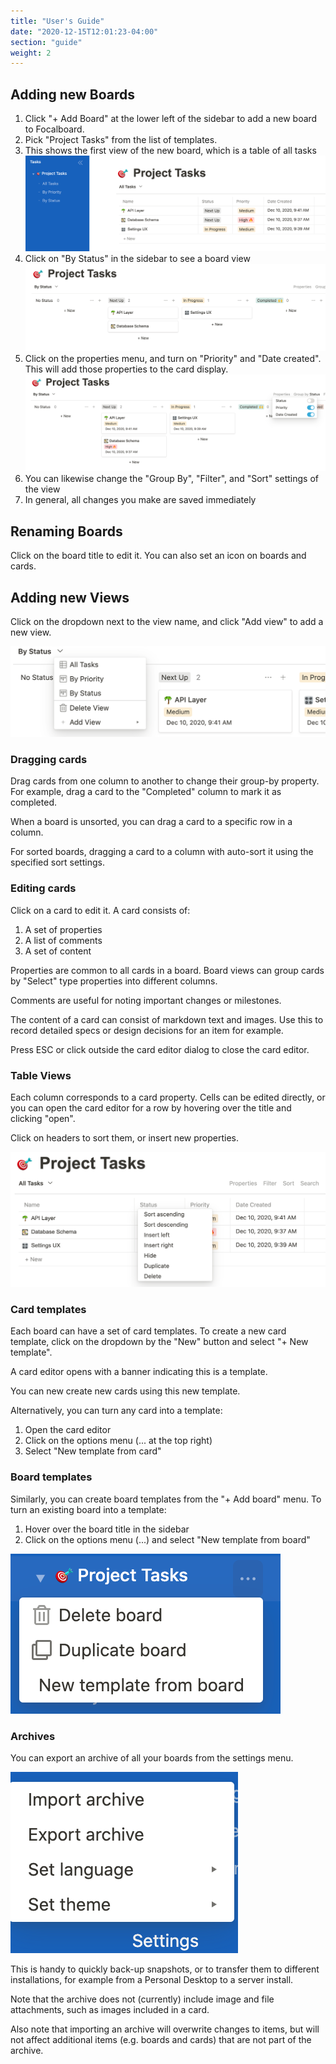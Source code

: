 ```yaml
---
title: "User's Guide"
date: "2020-12-15T12:01:23-04:00"
section: "guide"
weight: 2
---
```


## Adding new Boards

1. Click "+ Add Board" at the lower left of the sidebar to add a new board to Focalboard.
2. Pick "Project Tasks" from the list of templates.
3. This shows the first view of the new board, which is a table of all tasks
![image](./all%20tasks.png)
4. Click on "By Status" in the sidebar to see a board view
![image](./by%20status.png)
5. Click on the properties menu, and turn on "Priority" and "Date created". This will add those properties to the card display.
![image](./by%20status%20properties.png)
6. You can likewise change the "Group By", "Filter", and "Sort" settings of the view
7. In general, all changes you make are saved immediately

## Renaming Boards

Click on the board title to edit it. You can also set an icon on boards and cards.

## Adding new Views

Click on the dropdown next to the view name, and click "Add view" to add a new view.

![image](./add%20view.png)

### Dragging cards

Drag cards from one column to another to change their group-by property. For example, drag a card to the "Completed" column to mark it as completed.

When a board is unsorted, you can drag a card to a specific row in a column.

For sorted boards, dragging a card to a column with auto-sort it using the specified sort settings.

### Editing cards

Click on a card to edit it. A card consists of:
1. A set of properties
2. A list of comments
3. A set of content

Properties are common to all cards in a board. Board views can group cards by "Select" type properties into different columns.

Comments are useful for noting important changes or milestones.

The content of a card can consist of markdown text and images. Use this to record detailed specs or design decisions for an item for example.

Press ESC or click outside the card editor dialog to close the card editor.

### Table Views

Each column corresponds to a card property. Cells can be edited directly, or you can open the card editor for a row by hovering over the title and clicking "open".

Click on headers to sort them, or insert new properties.

![image](./table%20header%20menu.png)

### Card templates

Each board can have a set of card templates. To create a new card template, click on the dropdown by the "New" button and select "+ New template".

A card editor opens with a banner indicating this is a template.

You can new create new cards using this new template.

Alternatively, you can turn any card into a template:
1. Open the card editor
2. Click on the options menu (... at the top right)
3. Select "New template from card"

### Board templates

Similarly, you can create board templates from the "+ Add board" menu. To turn an existing board into a template:
1. Hover over the board title in the sidebar
2. Click on the options menu (...) and select "New template from board"

![image](./board%20sidebar%20menu.png)

### Archives

You can export an archive of all your boards from the settings menu.

![image](./settings%20menu.png)

This is handy to quickly back-up snapshots, or to transfer them to different installations, for example from a Personal Desktop to a server install.

Note that the archive does not (currently) include image and file attachments, such as images included in a card.

Also note that importing an archive will overwrite changes to items, but will not affect additional items (e.g. boards and cards) that are not part of the archive.